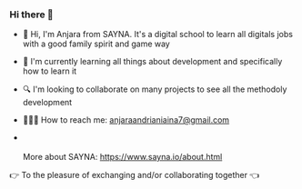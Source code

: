 ### Hi there 👋

- 👋 Hi, I'm Anjara from SAYNA. It's a digital school to learn all digitals jobs with a good family spirit and game way
- 📖 I'm currently learning all things about development and specifically how to learn it
- 🔍 I'm looking to collaborate on many projects to see all the methodoly development
- 🤵🏻‍♂️ How to reach me: anjaraandrianiaina7@gmail.com

- <br><br>
More about SAYNA: https://www.sayna.io/about.html

👉 To the pleasure of exchanging and/or collaborating together 👈

